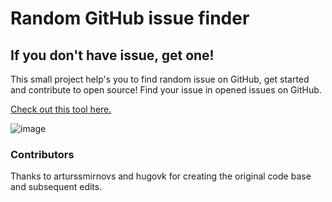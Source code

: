 # Random GitHub issue finder
## If you don't have issue, get one!

This small project help's you to find random issue on GitHub, get started and contribute to open source!
Find your issue in opened issues on GitHub.

[Check out this tool here.](https://randomgithubissue.com/)

![image](https://repository-images.githubusercontent.com/301069136/6ef96600-062f-11eb-9617-2e1d6de75589)

### Contributors
Thanks to arturssmirnovs and hugovk for creating the original code base and subsequent edits.

